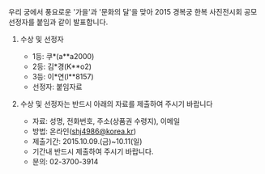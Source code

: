 우리 궁에서 풍요로운 '가을'과 '문화의 달'을 맞아 2015 경복궁 한복 사진전시회 공모 선정자를 붙임과 같이 발표합니다.

1. 수상 및 선정자
   - 1등: 쿠*(a**a2000)
   - 2등: 김*경(K**o2)
   - 3등: 이*연(l**8157)
   - 선정자: 붙임자료

2. 수상 및 선정자는 반드시 아래의 자료를 제출하여 주시기 바랍니다
   - 자료: 성명, 전화번호, 주소(상품권 수령지), 이메일
   - 방법: 온라인(shj4986@korea.kr)
   - 제출기간: 2015.10.09.(금)~10.11(일)
   - 기간내 반드시 제출하여 주시기 바랍니다.
   - 문의: 02-3700-3914